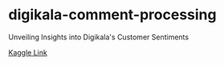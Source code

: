 # digikala-comment-processing
Unveiling Insights into Digikala's Customer Sentiments


[Kaggle Link](https://www.kaggle.com/code/moienkasaii/digikala-comment-processing/notebook)

